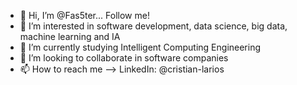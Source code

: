 - 👋 Hi, I’m @Fas5ter... Follow me!
- 👀 I’m interested in software development, data science, big data, machine learning and IA
- 🌱 I’m currently studying Intelligent Computing Engineering
- 💞️ I’m looking to collaborate in software companies
- 📫 How to reach me --> LinkedIn: @cristian-larios
